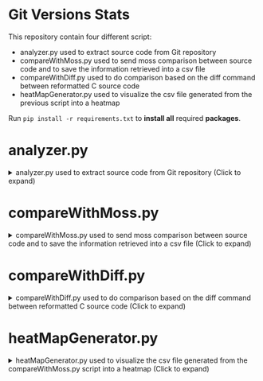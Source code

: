 # Git Versions Stats
This repository contain four different script:
- analyzer.py used to extract source code from Git repository
- compareWithMoss.py used to send moss comparison between source code and to save the information retrieved into a csv file
- compareWithDiff.py used to do comparison based on the diff command between reformatted C source code
- heatMapGenerator.py used to visualize the csv file generated from the previous script into a heatmap

Run `pip install -r requirements.txt` to **install all** required **packages**.

# analyzer.py 
<details><summary>analyzer.py used to extract source code from Git repository (Click to expand) </summary>
------------------------------------------------------------------------------------------------------------

You need to install [pygit2](https://www.pygit2.org/install.html) package.

You can simply run `pip install pygit2` to do it

Here a list of possible command and option for analyzer.py

The following command show the **help** message: `python3 analyzer.py --help`

**usage**: analyzer.py [-h] [--workdir workdir] [--outputdir outdir] [--fileSearched [FILESEARCHED ...]]

- The option `--workdir workdir` ( -d is the short version of the command ) is used to specify the path containining the repository from wich to extract all commited file searched. (default is ".")

- The option `--outputdir outdir` ( -o is the short version of the command ) is used to specify the path that will contain the extracted source code (deafult is "./analyzerOutput"). The extracted source code name has the following format: `date-string_commit-hex_original-source-code-name`

- The option `[--fileSearched [FILESEARCHED ...]]` ( -fs is the short version of the command ) is used to specify the name of the file you need to extract from the repository. By default is "*.c", so the script will extract all *.c source code committed. The arguments must be enclosed into quotes .You can specify more than one file name, for example `analyzer.py --fileSearched '*.c' '*.py' 'file-testo.txt'` will search all committed file, that match one of the fileSearched argument, extracted from the git repository contained into '.' path, and will save them into ./analyzerOutput directory. In this example the script will extract all commited file that end with _.c_ and _.py_, and all committed files with the exact _file-testo.txt_ name

The following is a **summary example** for analyzer.py:

`python3 analyzer.py -d path-to-git-rep -o example-analyzer-output -fs '*.py'`

The following command will extract all the *.py source code commited into path-to-git-rep repository and will save them into example-analyzer-output directory 
</details>



# compareWithMoss.py
<details><summary>compareWithMoss.py used to send moss comparison between source code and to save the information retrieved into a csv file (Click to expand)</summary>

---------------------------------------------------------------------------------------------------------------------------------------

This script use [Moss plagiarism detection](https://theory.stanford.edu/~aiken/moss/) to perform the comparison. The moss requests are sends with [mosspy](https://github.com/soachishti/moss.py) package. 

To **install** this r**equired package** simply run `pip install mosspy`

Here a list of possible command and option for compareWithMoss.py

**usage**: `compareWithMoss.py [-h] [--firstdir firstdir] [--seconddir seconddir] [--outdir outdir]`

The following command show the **help** message: `python3 compareWithMoss.py --help`

The script compare all .c source code contained into first directory passed with all the .c source code contained into second directory passed, sending moss request and retrieving the result from the resulting moss web page. 

It will save the result into a **csv file** with the following **field**: 

- 'FILE_NAME_1', 'FILE_NAME_2', 'TIME_STAMP_1', 'TIME_STAMP_2', 'RESULT_URL', 'PERC_SIM_1 [%]', 'PERC_SIM_2 [%]', 'SIMILARITY [%]', 'LINES_MATCHES'

The **resulting csv** has the following **name** format: _firstDirName_secondDirName_moss.csv_

When the script start it search into output directory if a csv file with the same name is already present and ask if you want to overwrite that file; if you don't, the script automatically search into that csv file all missing comparison, start to send moss requests of this missing comparison and append the result into that csv file.

**usage**: `compareWithMoss.py [-h] [--firstdir firstdir] [--seconddir seconddir] [--outdir outdir]`

- The option `--firstdir firstdir` ( -f is the short version of the command ) is used to specify the first directory that contain c source code

- The option `--seconddir seconddir` ( -s is the short version of the command )is used to specify the second directory that contain c source code

- The option `--outdir outdir` ( -o is the short version of the command ) is used to specify the output directory that will contain the csv result file (Default = "./script_moss_compare")

</details>

# compareWithDiff.py

<details><summary>compareWithDiff.py used to do comparison based on the diff command between reformatted C source code (Click to expand)</summary>

---------------------------------------------------------------------------------------------------------------------------------------

Here a list of possible command and option for compareWithDiff.py

**usage**: compareWithDiff.py [-h] [--firstdir firstdir] [--seconddir seconddir] [--outdir outdir]

The following command show the **help** message: `python3 compareWithDiff.py --help`

The script compare all .c source code contained into first directory passed with all the .c source code contained into second directory passed, using the diff command on reformatted source code.

The **resulting csv** has the following **name** format: _firstDirName_secondDirName_diff.csv_

It will save the result into a **csv file** with the following **field**:

- 'FILE_NAME_1', 'FILE_NAME_2', 'TIME_STAMP_1', 'TIME_STAMP_2', 'ADD_TOKENS', 'REMOVE_TOKENS', 'SUM_TOKENS', 'DIFF_WITH_MAX', 'SIMILARITY [%]'

DIFF_WITH_MAX is the difference between the maximum in the columnn SUM_TOKENS and the SUM_TOKENS value in the row.

SIMILARITY [%] is calculated through the ratio between DIFF_WITH_MAX value and the maximum in the columnn SUM_TOKENS multiplied by 100.

When the script start it search into output directory if a csv file with the same name is already present and ask if you want to overwrite that file.

**usage**: compareWithDiff.py [-h] [--firstdir firstdir] [--seconddir seconddir] [--outdir outdir]

- The option `--firstdir firstdir` ( -f is the short version of the command ) is used to specify the first directory that contain c source code

- The option `--seconddir seconddir` ( -s is the short version of the command )is used to specify the second directory that contain c source code

- The option `--outdir outdir` ( -o is the short version of the command ) is used to specify the output directory that will contain the csv result file (Default = "./diff_compare_result")

</details>


#  heatMapGenerator.py
<details><summary>heatMapGenerator.py used to visualize the csv file generated from the compareWithMoss.py script into a heatmap (Click to expand)</summary>

---------------------------------------------------------------------------------------------------------------------------------------

You need to install [matplotlib](https://matplotlib.org/stable/users/getting_started/index.html#installation-quick-start) and  [numpy](https://numpy.org/install/) packages.

You can simply run `pip install matplotlib` and `pip install numpy` to do it.

You may need to run `sudo apt-get install python3-tk` to show the pyplot figure gui.

**usage**: `heatMapGenerator.py [-h] [--filetoread filetoread] [--saveimage PATH-TO-SAVE-TO] [--imageformat IMAGE FORMAT]`

The following command show the **help** message: `python3 heatMapGenerator.py --help`

- the option `--filetoread filetoread` is used to specifiy the **csv file** you want to **read** to plot the heatmap

- the option `--saveimage PATH-TO-SAVE-TO` is used specify the **path** in wich **save** the result heatmap. If not specified, the script doesn't save the image

- the option `--imageformat IMAGE FORMAT` specify the format of the saved image. Choices are **png, svg, pdf**. Default = "png"

[Here](https://gitlab-rbl.unipv.it/source-code-analysis/git-versions-stats/-/tree/main/heatMapSavedImage/lim-160) you can find some example of resulting image.

</details>

